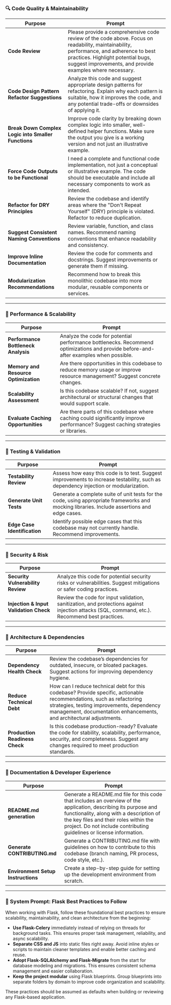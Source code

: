 ### 🔍 Code Quality & Maintainability
| Purpose | Prompt |
|---------|--------|
| **Code Review** | Please provide a comprehensive code review of the code above. Focus on readability, maintainability, performance, and adherence to best practices. Highlight potential bugs, suggest improvements, and provide examples where necessary. |
| **Code Design Pattern Refactor Suggestions** | Analyze this code and suggest appropriate design patterns for refactoring. Explain why each pattern is suitable, how it improves the code, and any potential trade-offs or downsides of applying it. |
| **Break Down Complex Logic into Smaller Functions** | Improve code clarity by breaking down complex logic into smaller, well-defined helper functions. Make sure the output you give is a working version and not just an illustrative example. |
| **Force Code Outputs to be Functional** | I need a complete and functional code implementation, not just a conceptual or illustrative example. The code should be executable and include all necessary components to work as intended. |
| **Refactor for DRY Principles** | Review the codebase and identify areas where the "Don't Repeat Yourself" (DRY) principle is violated. Refactor to reduce duplication. |
| **Suggest Consistent Naming Conventions** | Review variable, function, and class names. Recommend naming conventions that enhance readability and consistency. |
| **Improve Inline Documentation** | Review the code for comments and docstrings. Suggest improvements or generate them if missing. |
| **Modularization Recommendations** | Recommend how to break this monolithic codebase into more modular, reusable components or services. |

---

### 🚀 Performance & Scalability
| Purpose | Prompt |
|---------|--------|
| **Performance Bottleneck Analysis** | Analyze the code for potential performance bottlenecks. Recommend optimizations and provide before-and-after examples when possible. |
| **Memory and Resource Optimization** | Are there opportunities in this codebase to reduce memory usage or improve resource management? Suggest concrete changes. |
| **Scalability Assessment** | Is this codebase scalable? If not, suggest architectural or structural changes that would support scale. |
| **Evaluate Caching Opportunities** | Are there parts of this codebase where caching could significantly improve performance? Suggest caching strategies or libraries. |

---

### 🧪 Testing & Validation
| Purpose | Prompt |
|---------|--------|
| **Testability Review** | Assess how easy this code is to test. Suggest improvements to increase testability, such as dependency injection or modularization. |
| **Generate Unit Tests** | Generate a complete suite of unit tests for the code, using appropriate frameworks and mocking libraries. Include assertions and edge cases. |
| **Edge Case Identification** | Identify possible edge cases that this codebase may not currently handle. Recommend improvements. |

---

### 🔐 Security & Risk
| Purpose | Prompt |
|---------|--------|
| **Security Vulnerability Review** | Analyze this code for potential security risks or vulnerabilities. Suggest mitigations or safer coding practices. |
| **Injection & Input Validation Check** | Review the code for input validation, sanitization, and protections against injection attacks (SQL, command, etc.). Recommend best practices. |

---

### 🧱 Architecture & Dependencies
| Purpose | Prompt |
|---------|--------|
| **Dependency Health Check** | Review the codebase’s dependencies for outdated, insecure, or bloated packages. Suggest actions for improving dependency hygiene. |
| **Reduce Technical Debt** | How can I reduce technical debt for this codebase? Provide specific, actionable recommendations, such as refactoring strategies, testing improvements, dependency management, documentation enhancements, and architectural adjustments. |
| **Production Readiness Check** | Is this codebase production-ready? Evaluate the code for stability, scalability, performance, security, and completeness. Suggest any changes required to meet production standards. |

---

### 📄 Documentation & Developer Experience
| Purpose | Prompt |
|---------|--------|
| **README.md generation** | Generate a README.md file for this code that includes an overview of the application, describing its purpose and functionality, along with a description of the key files and their roles within the project. Do not include contributing guidelines or license information. |
| **Generate CONTRIBUTING.md** | Generate a CONTRIBUTING.md file with guidelines on how to contribute to this codebase (branch naming, PR process, code style, etc.). |
| **Environment Setup Instructions** | Create a step-by-step guide for setting up the development environment from scratch. |

---

### 🧠 System Prompt: Flask Best Practices to Follow

When working with Flask, follow these foundational best practices to ensure scalability, maintainability, and clean architecture from the beginning:

- **Use Flask-Celery** immediately instead of relying on threads for background tasks. This ensures proper task management, reliability, and async scalability.
- **Separate CSS and JS** into static files right away. Avoid inline styles or scripts to maintain cleaner templates and enable better caching and reuse.
- **Adopt Flask-SQLAlchemy and Flask-Migrate** from the start for database modeling and migrations. This ensures consistent schema management and easier collaboration.
- **Keep the project modular** using Flask blueprints. Group blueprints into separate folders by domain to improve code organization and scalability.

These practices should be assumed as defaults when building or reviewing any Flask-based application.
